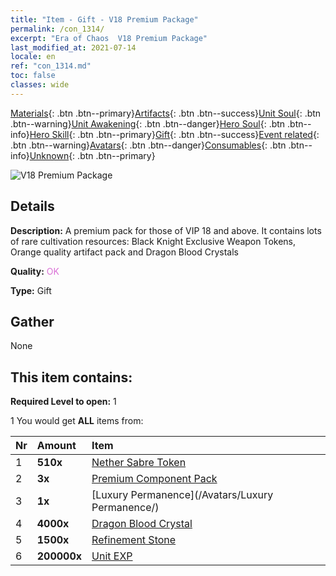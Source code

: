 ```yaml
---
title: "Item - Gift - V18 Premium Package"
permalink: /con_1314/
excerpt: "Era of Chaos  V18 Premium Package"
last_modified_at: 2021-07-14
locale: en
ref: "con_1314.md"
toc: false
classes: wide
---
```

 [Materials](/Items/){: .btn .btn--primary}[Artifacts](/Items/Artifacts/){: .btn .btn--success}[Unit Soul](/Items/UnitSoul/){: .btn .btn--warning}[Unit Awakening](/Items/UnitAwakening/){: .btn .btn--danger}[Hero Soul](/Items/HeroSoul/){: .btn .btn--info}[Hero Skill](/Items/HeroSkill/){: .btn .btn--primary}[Gift](/Items/Gift/){: .btn .btn--success}[Event related](/Items/Events/){: .btn .btn--warning}[Avatars](/Items/Avatars/){: .btn .btn--danger}[Consumables](/Items/Consumables/){: .btn .btn--info}[Unknown](/Items/Unknown/){: .btn .btn--primary}

 ![V18 Premium Package](/images/t/i_905001.png)

## Details
 **Description:** A premium pack for those of VIP 18 and above. It contains lots of rare cultivation resources: Black Knight Exclusive Weapon Tokens, Orange quality artifact pack and Dragon Blood Crystals

 **Quality:** <span style="color: #DA70D6">OK</span>

 **Type:** Gift

## Gather

  None

## This item contains:

 **Required Level to open:** 1

 1 You would get **ALL** items  from:

  | Nr | Amount |     Item    |
  |:---|:-------|:------------|
  | 1 |  **510x** | [Nether Sabre Token](/Items/con_979/) |  | 
  | 2 |  **3x** | [Premium Component Pack](/Items/con_1363/) |  | 
  | 3 |  **1x** | [Luxury Permanence](/Avatars/Luxury Permanence/) |  | 
  | 4 |  **4000x** | [Dragon Blood Crystal](/Items/con_879/) |  | 
  | 5 |  **1500x** | [Refinement Stone](/Items/con_814/) |  | 
  | 6 |  **200000x** | [Unit EXP](/Items/con_902/) |  | 
